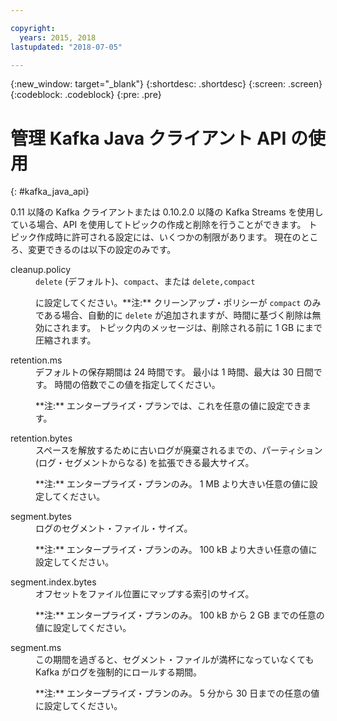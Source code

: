 ```yaml
---

copyright:
  years: 2015, 2018
lastupdated: "2018-07-05"

---
```


{:new_window: target="_blank"}
{:shortdesc: .shortdesc}
{:screen: .screen}
{:codeblock: .codeblock}
{:pre: .pre}

# 管理 Kafka Java クライアント API の使用
{: #kafka_java_api}


<!-- 
17/10/17 - Karen: following info duplicated at messagehub108
 -->

0.11 以降の Kafka クライアントまたは 0.10.2.0 以降の Kafka Streams を使用している場合、API を使用してトピックの作成と削除を行うことができます。 トピック作成時に許可される設定には、いくつかの制限があります。 現在のところ、変更できるのは以下の設定のみです。

<dl>
<dt>cleanup.policy</dt>
<dd><code>delete</code> (デフォルト)、<code>compact</code>、または <code>delete,compact</code>
<p> に設定してください。**注:**
クリーンアップ・ポリシーが <code>compact</code> のみである場合、自動的に <code>delete</code> が追加されますが、時間に基づく削除は無効にされます。 トピック内のメッセージは、削除される前に 1 GB にまで圧縮されます。</p>
</dd>

<dt>retention.ms</dt>
<dd>デフォルトの保存期間は 24 時間です。 最小は 1 時間、最大は 30 日間です。 時間の倍数でこの値を指定してください。

<p>**注:** エンタープライズ・プランでは、これを任意の値に設定できます。</p>
</dd>

<dt>retention.bytes</dt>
<dd>スペースを解放するために古いログが廃棄されるまでの、パーティション (ログ・セグメントからなる) を拡張できる最大サイズ。

<p>**注:**
エンタープライズ・プランのみ。 1 MB より大きい任意の値に設定してください。</p>
</dd>

<dt>segment.bytes</dt>
<dd>ログのセグメント・ファイル・サイズ。

<p>**注:**
エンタープライズ・プランのみ。 100 kB より大きい任意の値に設定してください。</p>
</dd>

<dt>segment.index.bytes</dt>
<dd>オフセットをファイル位置にマップする索引のサイズ。 

<p>**注:**
エンタープライズ・プランのみ。 100 kB から 2 GB までの任意の値に設定してください。</p>
</dd>

<dt>segment.ms</dt>
<dd>この期間を過ぎると、セグメント・ファイルが満杯になっていなくても Kafka がログを強制的にロールする期間。 

<p>**注:**
エンタープライズ・プランのみ。 5 分から 30 日までの任意の値に設定してください。</p>
</dd>
</dl>

